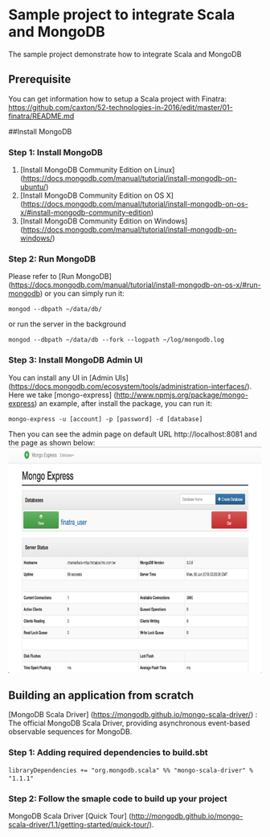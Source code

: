 # Sample project to integrate Scala and MongoDB
The sample project demonstrate how to integrate Scala and MongoDB

## Prerequisite
You can get information how to setup a Scala project with Finatra:
https://github.com/caxton/52-technologies-in-2016/edit/master/01-finatra/README.md

##Install MongoDB
### Step 1: Install MongoDB

1. [Install MongoDB Community Edition on Linux] (https://docs.mongodb.com/manual/tutorial/install-mongodb-on-ubuntu/)
2. [Install MongoDB Community Edition on OS X] (https://docs.mongodb.com/manual/tutorial/install-mongodb-on-os-x/#install-mongodb-community-edition)
3. [Install MongoDB Community Edition on Windows] (https://docs.mongodb.com/manual/tutorial/install-mongodb-on-windows/)

### Step 2: Run MongoDB

Please refer to [Run MongoDB] (https://docs.mongodb.com/manual/tutorial/install-mongodb-on-os-x/#run-mongodb) or you can simply run it:
```
mongod --dbpath ~/data/db/
```

or run the server in the background
```
mongod --dbpath ~/data/db --fork --logpath ~/log/mongodb.log
```

### Step 3: Install MongoDB Admin UI

You can install any UI in [Admin UIs] (https://docs.mongodb.com/ecosystem/tools/administration-interfaces/).
Here we take [mongo-express] (http://www.npmjs.org/package/mongo-express) an example, after install the package, you can run it:
```
mongo-express -u [account] -p [password] -d [database]
```

Then you can see the admin page on default URL http://localhost:8081 and the page as shown below:
<img src="images/step3_install_mongodb_admin_ui.png" height="450">

## Building an application from scratch
[MongoDB Scala Driver] (https://mongodb.github.io/mongo-scala-driver/) : The official MongoDB Scala Driver, providing asynchronous event-based observable sequences for MongoDB.

### Step 1: Adding required dependencies to build.sbt
```
libraryDependencies += "org.mongodb.scala" %% "mongo-scala-driver" % "1.1.1"
```

### Step 2: Follow the smaple code to build up your project

MongoDB Scala Driver [Quick Tour] (http://mongodb.github.io/mongo-scala-driver/1.1/getting-started/quick-tour/).
